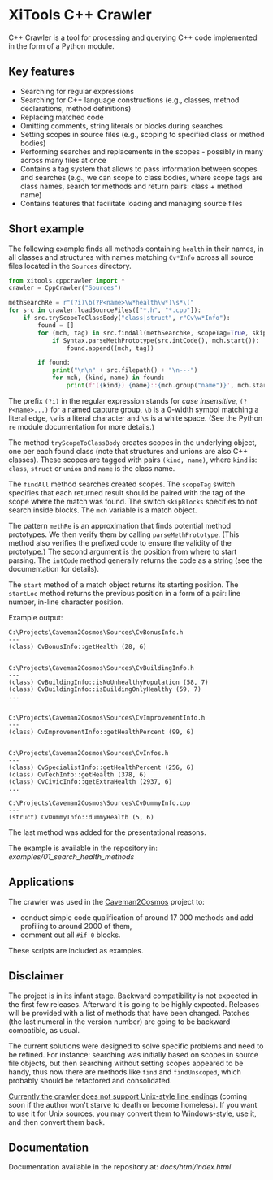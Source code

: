 # XiTools C++ Crawler

C++ Crawler is a tool for processing and querying C++ code implemented in the form of a Python module.

## Key features

* Searching for regular expressions
* Searching for C++ language constructions (e.g., classes, method declarations, method definitions)
* Replacing matched code
* Omitting comments, string literals or blocks during searches
* Setting scopes in source files (e.g., scoping to specified class or method bodies)
* Performing searches and replacements in the scopes - possibly in many across many files at once
* Contains a tag system that allows to pass information between scopes and searches (e.g., we can scope to
class bodies, where scope tags are class names, search for methods and return pairs: class + method name)
* Contains features that facilitate loading and managing source files

## Short example

The following example finds all methods containing `health` in their names, in 
all classes and structures with names matching `Cv*Info` across all source files located in the `Sources` directory.

```python
from xitools.cppcrawler import *
crawler = CppCrawler("Sources")

methSearchRe = r"(?i)\b(?P<name>\w*health\w*)\s*\("
for src in crawler.loadSourceFiles(["*.h", "*.cpp"]):
    if src.tryScopeToClassBody("class|struct", r"Cv\w*Info"):
        found = []
        for (mch, tag) in src.findAll(methSearchRe, scopeTag=True, skipBlocks=True):
            if Syntax.parseMethPrototype(src.intCode(), mch.start()):
                found.append((mch, tag))

        if found:
            print("\n\n" + src.filepath() + "\n---")
            for mch, (kind, name) in found:
                print(f'({kind}) {name}::{mch.group("name")}', mch.startLoc())
```

The prefix `(?i)` in the regular expression stands for *case insensitive*, `(?P<name>...)` for a named capture group, 
`\b` is a 0-width symbol matching a literal edge, `\w` is a literal character and `\s` is a white space. (See
the Python `re` module  documentation for more details.)

The method `tryScopeToClassBody` creates scopes in the underlying object, one per each found class (note that 
structures and unions are also C++ classes). These scopes are tagged with pairs `(kind, name)`, where 
`kind` is: `class`, `struct` or `union` and `name` is the class name.

The `findAll` method searches created scopes. The `scopeTag` switch specifies that each 
returned result should be paired with the tag of the scope where the match was found. The switch `skipBlocks` 
specifies to not search inside blocks. The `mch` variable is a match object.

The pattern `methRe` is an approximation that finds potential method prototypes.
We then verify them by calling `parseMethPrototype`. (This method also verifies the prefixed code to ensure the
validity of the prototype.) The second argument is the position from where to start parsing. The `intCode` 
method generally returns the code as a string (see the documentation for details).

The `start` method of a match object returns its starting position. The `startLoc` method 
returns the previous position in a form of a pair: line number, in-line character position.


Example output:
```
C:\Projects\Caveman2Cosmos\Sources\CvBonusInfo.h
---
(class) CvBonusInfo::getHealth (28, 6)


C:\Projects\Caveman2Cosmos\Sources\CvBuildingInfo.h
---
(class) CvBuildingInfo::isNoUnhealthyPopulation (58, 7)
(class) CvBuildingInfo::isBuildingOnlyHealthy (59, 7)
...


C:\Projects\Caveman2Cosmos\Sources\CvImprovementInfo.h
---
(class) CvImprovementInfo::getHealthPercent (99, 6)


C:\Projects\Caveman2Cosmos\Sources\CvInfos.h
---
(class) CvSpecialistInfo::getHealthPercent (256, 6)
(class) CvTechInfo::getHealth (378, 6)
(class) CvCivicInfo::getExtraHealth (2937, 6)
...

C:\Projects\Caveman2Cosmos\Sources\CvDummyInfo.cpp
---
(struct) CvDummyInfo::dummyHealth (5, 6)
```

The last method was added for the presentational reasons.

The example is available in the repository in: *examples/01_search_health_methods*

## Applications

The crawler was used in the [Caveman2Cosmos](https://www.moddb.com/mods/caveman2cosmos) project to:
* conduct simple code qualification of around 17 000 methods and add profiling to around 2000 of them,
* comment out all `#if 0` blocks.

These scripts are included as examples.

## Disclaimer

The project is in its infant stage. Backward compatibility is not expected in the first few releases.
Afterward it is going to be highly expected. Releases will be provided with a list of methods that have been
changed. Patches (the last numeral in the version number) are going to be backward compatible, as usual.

The current solutions were designed to solve specific problems and need to be refined. For instance:
searching was initially based on scopes in source file objects, but then searching
without setting scopes appeared to be handy, thus now there are methods like `find` and `findUnscoped`, which
probably should be refactored and consolidated. 

<u>Currently the crawler does not support Unix-style line endings</u> (coming soon if the author won't starve to 
death or become homeless).
If you want to use it for Unix sources, you may convert them to Windows-style, use it, and 
then convert them back.

## Documentation

Documentation available in the repository at: *docs/html/index.html*
